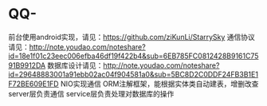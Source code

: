 # QQ-
前台使用android实现，请见：https://github.com/ziKunLi/StarrySky
通信协议请见：http://note.youdao.com/noteshare?id=18e1f01c23eec006efba46df19f422b4&sub=6EB785FC0812428B9161C7591B9912DA
数据库设计请见：http://note.youdao.com/noteshare?id=29648883001a91ebb02ac04f904581a0&sub=5BC8D2C0DDF24FB3B1E1F72BE609E1FD
NIO实现通信
ORM注解框架，能根据实体类自动建表，增删改查
server层负责通信
service层负责处理对数据库的操作

